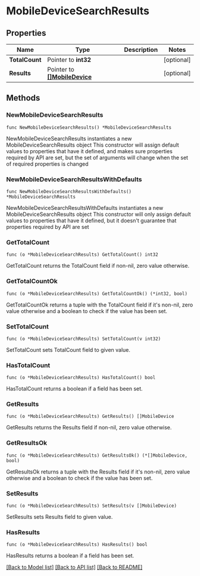 # MobileDeviceSearchResults

## Properties

Name | Type | Description | Notes
------------ | ------------- | ------------- | -------------
**TotalCount** | Pointer to **int32** |  | [optional] 
**Results** | Pointer to [**[]MobileDevice**](MobileDevice.md) |  | [optional] 

## Methods

### NewMobileDeviceSearchResults

`func NewMobileDeviceSearchResults() *MobileDeviceSearchResults`

NewMobileDeviceSearchResults instantiates a new MobileDeviceSearchResults object
This constructor will assign default values to properties that have it defined,
and makes sure properties required by API are set, but the set of arguments
will change when the set of required properties is changed

### NewMobileDeviceSearchResultsWithDefaults

`func NewMobileDeviceSearchResultsWithDefaults() *MobileDeviceSearchResults`

NewMobileDeviceSearchResultsWithDefaults instantiates a new MobileDeviceSearchResults object
This constructor will only assign default values to properties that have it defined,
but it doesn't guarantee that properties required by API are set

### GetTotalCount

`func (o *MobileDeviceSearchResults) GetTotalCount() int32`

GetTotalCount returns the TotalCount field if non-nil, zero value otherwise.

### GetTotalCountOk

`func (o *MobileDeviceSearchResults) GetTotalCountOk() (*int32, bool)`

GetTotalCountOk returns a tuple with the TotalCount field if it's non-nil, zero value otherwise
and a boolean to check if the value has been set.

### SetTotalCount

`func (o *MobileDeviceSearchResults) SetTotalCount(v int32)`

SetTotalCount sets TotalCount field to given value.

### HasTotalCount

`func (o *MobileDeviceSearchResults) HasTotalCount() bool`

HasTotalCount returns a boolean if a field has been set.

### GetResults

`func (o *MobileDeviceSearchResults) GetResults() []MobileDevice`

GetResults returns the Results field if non-nil, zero value otherwise.

### GetResultsOk

`func (o *MobileDeviceSearchResults) GetResultsOk() (*[]MobileDevice, bool)`

GetResultsOk returns a tuple with the Results field if it's non-nil, zero value otherwise
and a boolean to check if the value has been set.

### SetResults

`func (o *MobileDeviceSearchResults) SetResults(v []MobileDevice)`

SetResults sets Results field to given value.

### HasResults

`func (o *MobileDeviceSearchResults) HasResults() bool`

HasResults returns a boolean if a field has been set.


[[Back to Model list]](../README.md#documentation-for-models) [[Back to API list]](../README.md#documentation-for-api-endpoints) [[Back to README]](../README.md)


